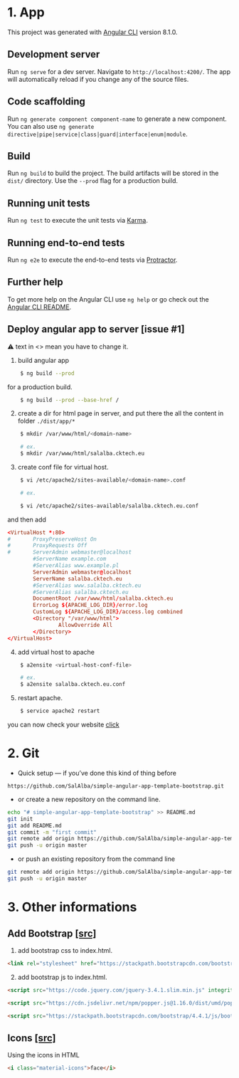 # 1. App

This project was generated with [Angular CLI](https://github.com/angular/angular-cli) version 8.1.0.

## Development server

Run `ng serve` for a dev server. Navigate to `http://localhost:4200/`. The app will automatically reload if you change any of the source files.

## Code scaffolding

Run `ng generate component component-name` to generate a new component. You can also use `ng generate directive|pipe|service|class|guard|interface|enum|module`.

## Build

Run `ng build` to build the project. The build artifacts will be stored in the `dist/` directory. Use the `--prod` flag for a production build.

## Running unit tests

Run `ng test` to execute the unit tests via [Karma](https://karma-runner.github.io).

## Running end-to-end tests

Run `ng e2e` to execute the end-to-end tests via [Protractor](http://www.protractortest.org/).

## Further help

To get more help on the Angular CLI use `ng help` or go check out the [Angular CLI README](https://github.com/angular/angular-cli/blob/master/README.md).


## Deploy angular app to server [issue #1]

:warning: text in <> mean you have to change it.


1. build angular app

``` bash
    $ ng build --prod
```

for a production build.

``` bash
    $ ng build --prod --base-href /
```

2. create a dir for html page in server, and put there the all the content in folder `./dist/app/*`

``` bash
    $ mkdir /var/www/html/<domain-name>

    # ex.
    $ mkdir /var/www/html/salalba.cktech.eu
```

3. create conf file for virtual host.

``` bash
    $ vi /etc/apache2/sites-available/<domain-name>.conf

    # ex.

    $ vi /etc/apache2/sites-available/salalba.cktech.eu.conf

```

and then add

``` conf
<VirtualHost *:80>
#       ProxyPreserveHost On
#       ProxyRequests Off
#       ServerAdmin webmaster@localhost
        #ServerName example.com
        #ServerAlias www.example.pl
        ServerAdmin webmaster@localhost
        ServerName salalba.cktech.eu
        #ServerAlias www.salalba.cktech.eu
        #ServerAlias salalba.cktech.eu
        DocumentRoot /var/www/html/salalba.cktech.eu
        ErrorLog ${APACHE_LOG_DIR}/error.log
        CustomLog ${APACHE_LOG_DIR}/access.log combined
        <Directory "/var/www/html">
                AllowOverride All
        </Directory>
</VirtualHost>

```

4. add virtual host to apache

``` bash
    $ a2ensite <virtual-host-conf-file>

    # ex.
    $ a2ensite salalba.cktech.eu.conf
```

5. restart apache.

``` bash
    $ service apache2 restart
```

you can now check your website [click](http://salalba.cktech.eu/)


# 2. Git

+ Quick setup — if you’ve done this kind of thing before

```
https://github.com/SalAlba/simple-angular-app-template-bootstrap.git
```

+ or create a new repository on the command line.
``` bash
echo "# simple-angular-app-template-bootstrap" >> README.md
git init
git add README.md
git commit -m "first commit"
git remote add origin https://github.com/SalAlba/simple-angular-app-template-bootstrap.git
git push -u origin master

```

+ or push an existing repository from the command line
``` bash
git remote add origin https://github.com/SalAlba/simple-angular-app-template-bootstrap.git
git push -u origin master
```

# 3. Other informations

## Add Bootstrap [[src]](https://getbootstrap.com/docs/4.4/getting-started/introduction/)


1. add bootstrap css to index.html.

``` HTML
<link rel="stylesheet" href="https://stackpath.bootstrapcdn.com/bootstrap/4.4.1/css/bootstrap.min.css" integrity="sha384-Vkoo8x4CGsO3+Hhxv8T/Q5PaXtkKtu6ug5TOeNV6gBiFeWPGFN9MuhOf23Q9Ifjh" crossorigin="anonymous">
```

2. add bootstrap js to index.html.

``` HTML
<script src="https://code.jquery.com/jquery-3.4.1.slim.min.js" integrity="sha384-J6qa4849blE2+poT4WnyKhv5vZF5SrPo0iEjwBvKU7imGFAV0wwj1yYfoRSJoZ+n" crossorigin="anonymous"></script>

<script src="https://cdn.jsdelivr.net/npm/popper.js@1.16.0/dist/umd/popper.min.js" integrity="sha384-Q6E9RHvbIyZFJoft+2mJbHaEWldlvI9IOYy5n3zV9zzTtmI3UksdQRVvoxMfooAo" crossorigin="anonymous"></script>

<script src="https://stackpath.bootstrapcdn.com/bootstrap/4.4.1/js/bootstrap.min.js" integrity="sha384-wfSDF2E50Y2D1uUdj0O3uMBJnjuUD4Ih7YwaYd1iqfktj0Uod8GCExl3Og8ifwB6" crossorigin="anonymous"></script>

```

## Icons [[src]](https://google.github.io/material-design-icons/)

Using the icons in HTML

``` HTML
<i class="material-icons">face</i>
```
